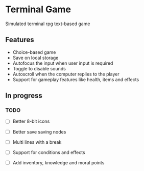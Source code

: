 # Terminal Game

Simulated terminal rpg text-based game

## Features

- Choice-based game
- Save on local storage
- Autofocus the input when user input is required
- Toggle to disable sounds
- Autoscroll when the computer replies to the player
- Support for gameplay features like health, items and effects

## In progress

### TODO
- [ ] Better 8-bit icons
- [ ] Better save saving nodes
- [ ] Multi lines with a break
- [ ] Support for conditions and effects
- [ ] Add inventory, knowledge and moral points

